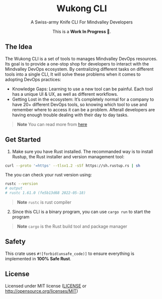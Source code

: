 <p align="center">
  <h1 align="center">
    Wukong CLI
  </h1>
</p>

<p align="center">A Swiss-army Knife CLI For Mindvalley Developers</p>

<p align="center">This is a <strong>Work In Progress 🚧</strong>.</p>

## The Idea
The Wukong CLI is a set of tools to manages Mindvalley DevOps resources. Its goal is to provide a one-stop shop for developers to interact with the Mindvalley DevOps ecosystem. By centralizing different tasks on different tools into a single CLI, It will solve these problems when it comes to adopting DevOps practices:  
- Knowledge Gaps: Learning to use a new tool can be painful. Each tool has a unique UI & UX, as well as different workflows. 
- Getting Lost in the ecosystem: It’s completely normal for a company to have 20+ different DevOps tools, so knowing which tool to use and remember where to access it can be a problem. Afterall developers are having enough trouble dealing with their day to day tasks. 

> **Note**
> You can read more from [here](https://mindvalley.atlassian.net/wiki/spaces/PXP/pages/450396161/PD2+-+A+Swiss-army+Knife+CLI+For+Mindvalley+Developers)

## Get Started
1. Make sure you have Rust installed. The recommanded way is to install Rustup, the Rust installer and version management tool:
```bash
curl --proto '=https' --tlsv1.2 -sSf https://sh.rustup.rs | sh
```
The you can check your rust version using:
```bash
rustc --version
# output
# rustc 1.61.0 (fe5b13d68 2022-05-18)
```
> **Note**
> `rustc` is rust compiler

2. Since this CLI is a binary program, you can use `cargo run` to start the program
> **Note**
> `cargo` is the Rust build tool and package manager

## Safety
This crate uses `#![forbid(unsafe_code)]` to ensure everything is implemented in **100% Safe Rust**.

## License

Licensed under MIT license ([LICENSE](LICENSE) or http://opensource.org/licenses/MIT)